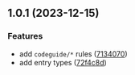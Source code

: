 ## 1.0.1 (2023-12-15)


### Features

* add `codeguide/*` rules ([7134070](https://github.com/stylelint-types/stylelint-codeguide/commit/7134070a324519ebd9fd04257c7e5764ee8ab004))
* add entry types ([72f4c8d](https://github.com/stylelint-types/stylelint-codeguide/commit/72f4c8d211300d969a5788b6f7c6ba1ff703948c))



